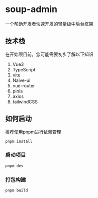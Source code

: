 # soup-admin

一个帮助开发者快速开发的轻量级中后台框架



## 技术栈

在开始项目前，您可能需要初步了解以下知识

1. Vue3
2. TypeScript
3. vite
4. Naive-ui
5. vue-router
6. pinia
7. axios
8. tailwindCSS



## 如何启动

推荐使用pnpm进行依赖管理

```sh
pnpm install
```

### 启动项目

```sh
pnpm dev
```

### 打包构建

```sh
pnpm build
```
